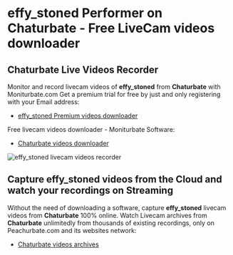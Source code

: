 # effy_stoned Performer on Chaturbate - Free LiveCam videos downloader

## Chaturbate Live Videos Recorder

Monitor and record livecam videos of **effy_stoned** from **Chaturbate** with Moniturbate.com
Get a premium trial for free by just and only registering with your Email address:
* [effy_stoned Premium videos downloader](https://moniturbate.com/request-demo-licence-key.html)

Free livecam videos downloader - Moniturbate Software:
* [Chaturbate videos downloader](https://moniturbate.com/moniturbate-download-software.html)

![effy_stoned livecam videos recorder](https://peachurnet.com/templates/moniturbate-software.png)


## Capture effy_stoned videos from the Cloud and watch your recordings on Streaming

Without the need of downloading a software, capture **effy_stoned** livecam videos from **Chaturbate** 100% online.
Watch Livecam archives from **Chaturbate** unlimitedly from thousands of existing recordings, only on Peachurbate.com and its websites network:
* [Chaturbate videos archives](https://peachurnet.com/)